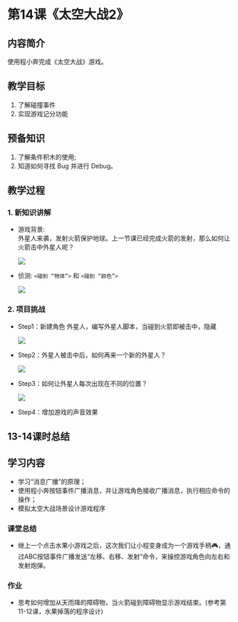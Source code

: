 <!-- # 机器人编程入门学习 -->
<link rel="stylesheet" type="text/css" href="./style.css" />

# 第14课《太空大战2》

## 内容简介

使用程小奔完成《太空大战》游戏。

## 教学目标

1. 了解碰撞事件
1. 实现游戏记分功能

## 预备知识

1. 了解条件积木的使用;
1. 知道如何寻找 Bug 并进行 Debug。

## 教学过程

### 1. 新知识讲解

- 游戏背景:  
  外星人来袭，发射火箭保护地球。上一节课已经完成火箭的发射，那么如何让火箭击中外星人呢？

  <img src="../images/14-1.png" class="width300" />

- 侦测: `<碰到 “物体”>` 和 `<碰到 “颜色”>`

  <img src="../images/14-2.png" class="width300" />

### 2. 项目挑战

- Step1：新建角色 外星人，编写外星人脚本，当碰到火箭即被击中，隐藏  

  <img src="../images/14-3A.png" class="width300" />

- Step2：外星人被击中后，如何再来一个新的外星人？

  <img src="../images/14-3B.png" class="width300" />

- Step3：如何让外星人每次出现在不同的位置？

  <img src="../images/14-3C.png" class="width300" />

- Step4：增加游戏的声音效果

## 13-14课时总结

## 学习内容

- 学习“消息广播”的原理；
- 使用程小奔按钮事件广播消息，并让游戏角色接收广播消息，执行相应命令的操作；
- 模拟太空大战场景设计游戏程序

### 课堂总结

- 继上一个点击水果小游戏之后，这次我们让小程变身成为一个游戏手柄🎮，通过ABC按钮事件广播发送“左移、右移、发射”命令，来操控游戏角色向左右和发射炮弹。

### 作业

- 思考如何增加从天而降的障碍物，当火箭碰到障碍物显示游戏结束。(参考第11-12课，水果掉落的程序设计)
